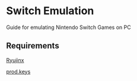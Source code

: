 # Switch Emulation

Guide for emulating Nintendo Switch Games on PC 

## Requirements

[Ryujinx](https://ci.appveyor.com/api/buildjobs/25pn9ptowlxamod8/artifacts/ryujinx-1.0.5000-win_x64.zip)

[prod.keys]()
